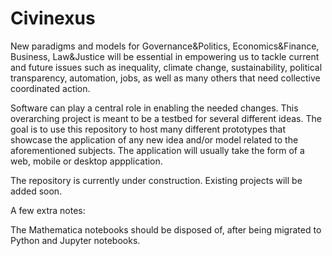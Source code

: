 # Civinexus

New paradigms and models for Governance&Politics, Economics&Finance, Business, Law&Justice will be essential in empowering us to tackle current and future issues such as inequality, climate change, sustainability, political transparency, automation, jobs, as well as many others that need collective coordinated action.

Software can play a central role in enabling the needed changes. This overarching project is meant to be a testbed for several different ideas. The goal is to use this repository to host many different prototypes that showcase the application of any new idea and/or model related to the aforementioned subjects. The application will usually take the form of a web, mobile or desktop appplication. 

The repository is currently under construction. Existing projects will be added soon.




A few extra notes:

The Mathematica notebooks should be disposed of, after being migrated to Python and Jupyter notebooks.
